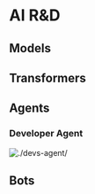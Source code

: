 # AI R&D

## Models

## Transformers

## Agents
### Developer Agent
![./devs-agent/](devs-agent)
## Bots